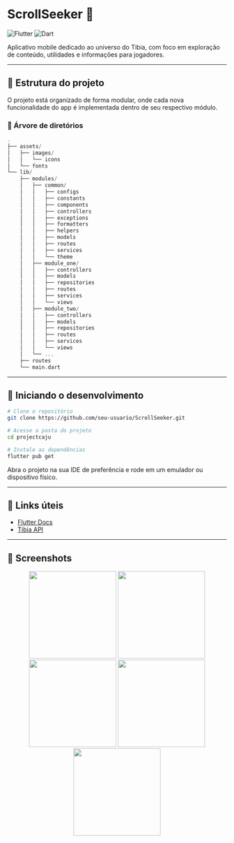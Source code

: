 # ScrollSeeker 📜
![Flutter](https://img.shields.io/badge/Flutter-02569B?style=for-the-badge&logo=flutter&logoColor=white)
![Dart](https://img.shields.io/badge/Dart-0175C2?style=for-the-badge&logo=dart&logoColor=white)

Aplicativo mobile dedicado ao universo do Tibia, com foco em exploração de conteúdo, utilidades e informações para jogadores.

---

## 📂 Estrutura do projeto

O projeto está organizado de forma modular, onde cada nova funcionalidade do app é implementada dentro de seu respectivo módulo.

### 🌲 Árvore de diretórios

```dart
.
├── assets/
│   ├── images/
│   │   └── icons
│   └── fonts
└── lib/
    ├── modules/ 
    │   ├── common/
    │   │   ├── configs
    │   │   ├── constants
    │   │   ├── components
    │   │   ├── controllers
    │   │   ├── exceptions
    │   │   ├── formatters
    │   │   ├── helpers
    │   │   ├── models
    │   │   ├── routes
    │   │   ├── services
    │   │   └── theme
    │   ├── module_one/ 
    │   │   ├── controllers
    │   │   ├── models
    │   │   ├── repositories
    │   │   ├── routes
    │   │   ├── services
    │   │   └── views
    │   ├── module_two/
    │   │   ├── controllers
    │   │   ├── models
    │   │   ├── repositories
    │   │   ├── routes
    │   │   ├── services
    │   │   └── views
    │   └── ... 
    ├── routes 
    └── main.dart 
```

---

## 🚀 Iniciando o desenvolvimento

```bash
# Clone o repositório
git clone https://github.com/seu-usuario/ScrollSeeker.git

# Acesse a pasta do projeto
cd projectcaju

# Instale as dependências
flutter pub get
```

Abra o projeto na sua IDE de preferência e rode em um emulador ou dispositivo físico.

---

## 🔗 Links úteis

- [Flutter Docs](https://docs.flutter.dev/get-started/install)
- [Tibia API](https://tibiadata.com/)

---

## 📱 Screenshots

<div align="center">
  <img src="https://github.com/user-attachments/assets/0b5f2b07-7df1-4804-bc0f-1ca31f97282b" width="200"/>
  <img src="https://github.com/user-attachments/assets/376369b6-bb90-4185-ba2a-b907095dd93e" width="200"/>
  <img src="https://github.com/user-attachments/assets/76458acd-ba21-4138-b785-f1cf77525858" width="200"/>
  <img src="https://github.com/user-attachments/assets/ac00b8ae-c7fb-49e6-bfb0-bb816dd22bf3" width="200"/>
  <img src="https://github.com/user-attachments/assets/0e421a94-95c3-4ca5-ba8b-a25e755a8d24" width="200"/>
</div>
